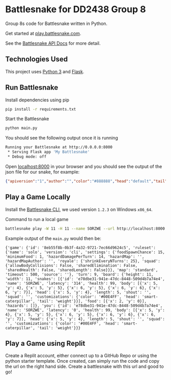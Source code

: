 # Battlesnake for DD2438 Group 8

Group 8s code for Battlesnake written in Python. 

Get started at [play.battlesnake.com](https://play.battlesnake.com).

See the [Battlesnake API Docs](https://docs.battlesnake.com/api) for more detail. 

## Technologies Used

This project uses [Python 3](https://www.python.org/) and [Flask](https://flask.palletsprojects.com/).

## Run Battlesnake

Install dependencies using pip

```sh
pip install -r requirements.txt
```

Start the Battlesnake

```sh
python main.py
```

You should see the following output once it is running

```sh
Running your Battlesnake at http://0.0.0.0:8000
 * Serving Flask app 'My Battlesnake'
 * Debug mode: off
```

Open [localhost:8000](http://localhost:8000) in your browser and you should see the output of the json file for our snake, for example:

```json
{"apiversion":"1","author":"","color":"#888888","head":"default","tail":"default"}
```

## Play a Game Locally

Install the [Battlesnake CLI](https://github.com/BattlesnakeOfficial/rules/tree/main/cli), we used version `1.2.3` on Windows `x86_64`. 

Command to run a local game

```sh
battlesnake play -W 11 -H 11 --name SORZWE --url http://localhost:8000 -g solo --browser
```

Example output of the `main.py` would then be:

```
{'game': {'id': '8eb55f8b-0b3f-4a32-9721-7ec66d9624c5', 'ruleset': {'name': 'solo', 'version': 'cli', 'settings': {'foodSpawnChance': 15, 'minimumFood': 1, 'hazardDamagePerTurn': 14, 'hazardMap': '', 'hazardMapAuthor': '', 'royale': {'shrinkEveryNTurns': 25}, 'squad': {'allowBodyCollisions': False, 'sharedElimination': False, 'sharedHealth': False, 'sharedLength': False}}}, 'map': 'standard', 'timeout': 500, 'source': ''}, 'turn': 9, 'board': {'height': 11, 'width': 11, 'snakes': [{'id': 'e78dbe31-941e-47dc-8448-509d4b7a74e4', 'name': 'SORZWE', 'latency': '314', 'health': 99, 'body': [{'x': 5, 'y': 4}, {'x': 5, 'y': 5}, {'x': 6, 'y': 5}, {'x': 6, 'y': 6}, {'x': 6, 'y': 7}], 'head': {'x': 5, 'y': 4}, 'length': 5, 'shout': '', 'squad': '', 'customizations': {'color': '#00E4FF', 'head': 'smart-caterpillar', 'tail': 'weight'}}], 'food': [{'x': 2, 'y': 0}], 'hazards': []}, 'you': {'id': 'e78dbe31-941e-47dc-8448-509d4b7a74e4', 'name': 'SORZWE', 'latency': '0', 'health': 99, 'body': [{'x': 5, 'y': 4}, {'x': 5, 'y': 5}, {'x': 6, 'y': 5}, {'x': 6, 'y': 6}, {'x': 6, 'y': 7}], 'head': {'x': 5, 'y': 4}, 'length': 5, 'shout': '', 'squad': '', 'customizations': {'color': '#00E4FF', 'head': 'smart-caterpillar', 'tail': 'weight'}}}
```

## Play a Game using Replit

Create a Replit account, either connect up to a GitHub Repo or using the python starter template. Once created, can simply run the code and copy the url on the right hand side. Create a battlesnake with this url and good to go!
